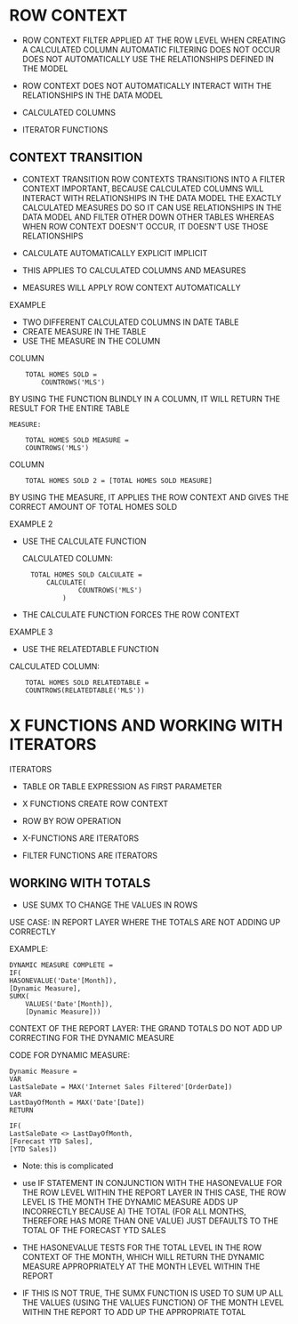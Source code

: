 # ROW CONTEXT

* ROW CONTEXT
	FILTER APPLIED AT THE ROW LEVEL WHEN CREATING A CALCULATED COLUMN
	AUTOMATIC FILTERING DOES NOT OCCUR
		DOES NOT AUTOMATICALLY USE THE RELATIONSHIPS DEFINED IN THE MODEL

* ROW CONTEXT DOES NOT AUTOMATICALLY INTERACT WITH THE RELATIONSHIPS IN THE DATA MODEL 


* CALCULATED COLUMNS



* ITERATOR FUNCTIONS

## CONTEXT TRANSITION

* CONTEXT TRANSITION
	ROW CONTEXTS TRANSITIONS INTO A FILTER CONTEXT
		IMPORTANT, BECAUSE CALCULATED COLUMNS WILL INTERACT WITH RELATIONSHIPS IN THE DATA MODEL THE EXACTLY CALCULATED MEASURES DO
		SO IT CAN USE RELATIONSHIPS IN THE DATA MODEL AND FILTER OTHER DOWN OTHER TABLES
	WHEREAS	WHEN ROW CONTEXT DOESN'T OCCUR, IT DOESN'T USE THOSE RELATIONSHIPS

* CALCULATE
	AUTOMATICALLY
	EXPLICIT
	IMPLICIT

* THIS APPLIES TO CALCULATED COLUMNS AND MEASURES

* MEASURES WILL APPLY ROW CONTEXT AUTOMATICALLY

EXAMPLE

* TWO DIFFERENT CALCULATED COLUMNS IN DATE TABLE
* CREATE MEASURE IN THE TABLE
* USE THE MEASURE IN THE COLUMN

COLUMN
	
		TOTAL HOMES SOLD = 
			COUNTROWS('MLS')

BY USING THE FUNCTION BLINDLY IN A COLUMN, IT WILL RETURN THE RESULT FOR THE ENTIRE TABLE

	MEASURE:
	
		TOTAL HOMES SOLD MEASURE = 
		COUNTROWS('MLS') 

COLUMN

		TOTAL HOMES SOLD 2 = [TOTAL HOMES SOLD MEASURE] 

BY USING THE MEASURE, IT APPLIES THE ROW CONTEXT AND GIVES THE CORRECT AMOUNT OF TOTAL HOMES SOLD

EXAMPLE 2

* USE THE CALCULATE FUNCTION

	CALCULATED COLUMN:
	
		TOTAL HOMES SOLD CALCULATE = 
			CALCULATE(
    				COUNTROWS('MLS')
				) 

* THE CALCULATE FUNCTION FORCES THE ROW CONTEXT

EXAMPLE 3

* USE THE RELATEDTABLE FUNCTION

CALCULATED COLUMN:

		TOTAL HOMES SOLD RELATEDTABLE = 
		COUNTROWS(RELATEDTABLE('MLS')) 

# X FUNCTIONS AND WORKING WITH ITERATORS

ITERATORS

* TABLE OR TABLE EXPRESSION AS FIRST PARAMETER

* X FUNCTIONS CREATE ROW CONTEXT

* ROW BY ROW OPERATION

* X-FUNCTIONS ARE ITERATORS

* FILTER FUNCTIONS ARE ITERATORS

## WORKING WITH TOTALS

* USE SUMX TO CHANGE THE VALUES IN ROWS

USE CASE: IN REPORT LAYER WHERE THE TOTALS ARE NOT ADDING UP CORRECTLY

EXAMPLE: 

	DYNAMIC MEASURE COMPLETE = 
	IF(
	HASONEVALUE('Date'[Month]),
	[Dynamic Measure],
	SUMX(
		VALUES('Date'[Month]),
		[Dynamic Measure])) 

CONTEXT OF THE REPORT LAYER: THE GRAND TOTALS DO NOT ADD UP CORRECTING FOR THE DYNAMIC MEASURE

CODE FOR DYNAMIC MEASURE:

	Dynamic Measure = 
	VAR
	LastSaleDate = MAX('Internet Sales Filtered'[OrderDate])
	VAR
	LastDayOfMonth = MAX('Date'[Date])
	RETURN

	IF(
	LastSaleDate <> LastDayOfMonth,
	[Forecast YTD Sales],
	[YTD Sales])

* Note: this is complicated

* use IF STATEMENT IN CONJUNCTION WITH THE HASONEVALUE FOR THE ROW LEVEL WITHIN THE REPORT LAYER
	IN THIS CASE, THE ROW LEVEL IS THE MONTH
	THE DYNAMIC MEASURE ADDS UP INCORRECTLY BECAUSE A) THE TOTAL (FOR ALL MONTHS, THEREFORE HAS MORE THAN ONE VALUE)
	JUST DEFAULTS TO THE TOTAL OF THE FORECAST YTD SALES

* THE HASONEVALUE TESTS FOR THE TOTAL LEVEL IN THE ROW CONTEXT OF THE MONTH, WHICH WILL RETURN THE DYNAMIC MEASURE 
	APPROPRIATELY AT THE MONTH LEVEL WITHIN THE REPORT

* IF THIS IS NOT TRUE, THE SUMX FUNCTION IS USED TO SUM UP ALL THE VALUES (USING THE VALUES FUNCTION) OF THE MONTH LEVEL WITHIN THE REPORT
	TO ADD UP THE APPROPRIATE TOTAL
